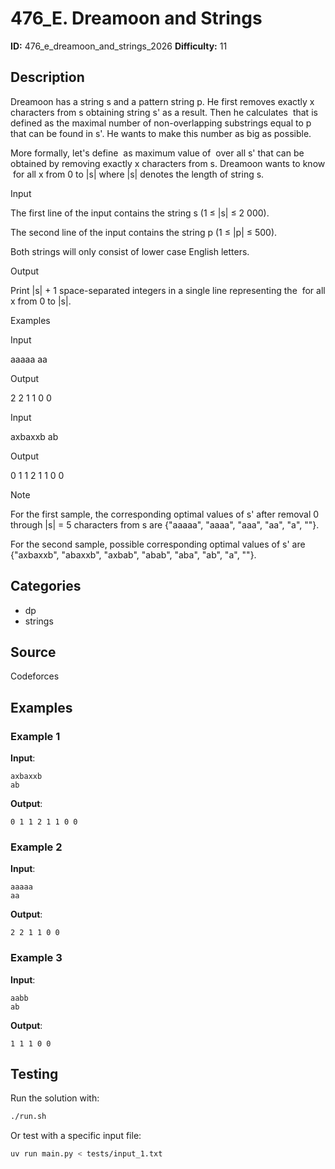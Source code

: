 # 476_E. Dreamoon and Strings

**ID:** 476_e_dreamoon_and_strings_2026
**Difficulty:** 11

## Description

Dreamoon has a string s and a pattern string p. He first removes exactly x characters from s obtaining string s' as a result. Then he calculates <image> that is defined as the maximal number of non-overlapping substrings equal to p that can be found in s'. He wants to make this number as big as possible.

More formally, let's define <image> as maximum value of <image> over all s' that can be obtained by removing exactly x characters from s. Dreamoon wants to know <image> for all x from 0 to |s| where |s| denotes the length of string s.

Input

The first line of the input contains the string s (1 ≤ |s| ≤ 2 000).

The second line of the input contains the string p (1 ≤ |p| ≤ 500).

Both strings will only consist of lower case English letters.

Output

Print |s| + 1 space-separated integers in a single line representing the <image> for all x from 0 to |s|.

Examples

Input

aaaaa
aa


Output

2 2 1 1 0 0


Input

axbaxxb
ab


Output

0 1 1 2 1 1 0 0

Note

For the first sample, the corresponding optimal values of s' after removal 0 through |s| = 5 characters from s are {"aaaaa", "aaaa", "aaa", "aa", "a", ""}. 

For the second sample, possible corresponding optimal values of s' are {"axbaxxb", "abaxxb", "axbab", "abab", "aba", "ab", "a", ""}.

## Categories

- dp
- strings

## Source

Codeforces

## Examples

### Example 1

**Input**:
```
axbaxxb
ab
```

**Output**:
```
0 1 1 2 1 1 0 0
```

### Example 2

**Input**:
```
aaaaa
aa
```

**Output**:
```
2 2 1 1 0 0
```

### Example 3

**Input**:
```
aabb
ab
```

**Output**:
```
1 1 1 0 0
```


## Testing

Run the solution with:

```bash
./run.sh
```

Or test with a specific input file:

```bash
uv run main.py < tests/input_1.txt
```
